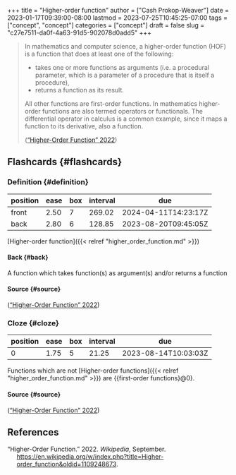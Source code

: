 +++
title = "Higher-order function"
author = ["Cash Prokop-Weaver"]
date = 2023-01-17T09:39:00-08:00
lastmod = 2023-07-25T10:45:25-07:00
tags = ["concept", "concept"]
categories = ["concept"]
draft = false
slug = "c27e7511-da0f-4a63-91d5-902078d0add5"
+++

> In mathematics and computer science, a higher-order function (HOF) is a function that does at least one of the following:
>
> -   takes one or more functions as arguments (i.e. a procedural parameter, which is a parameter of a procedure that is itself a procedure),
> -   returns a function as its result.
>
> All other functions are first-order functions. In mathematics higher-order functions are also termed operators or functionals. The differential operator in calculus is a common example, since it maps a function to its derivative, also a function.
>
> (<a href="#citeproc_bib_item_1">“Higher-Order Function” 2022</a>)


## Flashcards {#flashcards}


### Definition {#definition}

| position | ease | box | interval | due                  |
|----------|------|-----|----------|----------------------|
| front    | 2.50 | 7   | 269.02   | 2024-04-11T14:23:17Z |
| back     | 2.80 | 6   | 128.85   | 2023-08-20T09:45:05Z |

[Higher-order function]({{< relref "higher_order_function.md" >}})


#### Back {#back}

A function which takes function(s) as argument(s) and/or returns a function


#### Source {#source}

(<a href="#citeproc_bib_item_1">“Higher-Order Function” 2022</a>)


### Cloze {#cloze}

| position | ease | box | interval | due                  |
|----------|------|-----|----------|----------------------|
| 0        | 1.75 | 5   | 21.25    | 2023-08-14T10:03:03Z |

Functions which are not [Higher-order functions]({{< relref "higher_order_function.md" >}}) are {{first-order functions}@0}.


#### Source {#source}

(<a href="#citeproc_bib_item_1">“Higher-Order Function” 2022</a>)

## References

<style>.csl-entry{text-indent: -1.5em; margin-left: 1.5em;}</style><div class="csl-bib-body">
  <div class="csl-entry"><a id="citeproc_bib_item_1"></a>“Higher-Order Function.” 2022. <i>Wikipedia</i>, September. <a href="https://en.wikipedia.org/w/index.php?title=Higher-order_function&oldid=1109248673">https://en.wikipedia.org/w/index.php?title=Higher-order_function&#38;oldid=1109248673</a>.</div>
</div>
